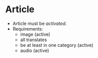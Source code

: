 # Article

- Article must be *activated*.
- Requirements:
  - image (active)
  - all translates
  - be at least in one category (active)
  - audio (active)
  